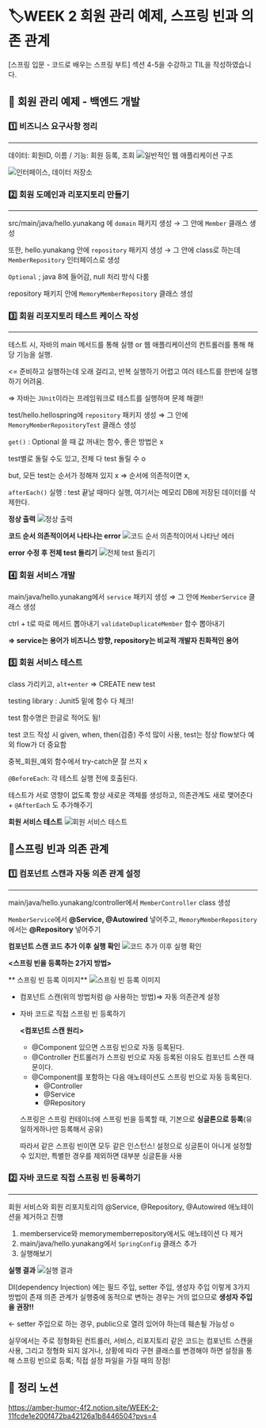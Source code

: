 # 🏷️WEEK 2 회원 관리 예제, 스프링 빈과 의존 관계
[스프링 입문 - 코드로 배우는 스프링 부트] 섹션 4-5을 수강하고 TIL을 작성하였습니다.
## 🔎 회원 관리 예제 - 백엔드 개발
### 1️⃣ 비즈니스 요구사항 정리
---------------------
데이터: 회원ID, 이름 / 기능: 회원 등록, 조회
![일반적인 웹 애플리케이션 구조](https://github.com/user-attachments/assets/204e3b0c-62b5-4391-a4df-4207910669df)

![인터페이스, 데이터 저장소](https://github.com/user-attachments/assets/bd7fe7d6-7da1-41ba-94c1-980f5063ca27)

### 2️⃣ 회원 도메인과 리포지토리 만들기
-----------------------
src/main/java/hello.yunakang 에 `domain` 패키지 생성 → 그 안에 `Member` 클래스 생성


또한, hello.yunakang 안에 `repository` 패키지 생성 → 그 안에 class로 하는데 `MemberRepository` 인터페이스로 생성

`Optional` ; java 8에 들어감, null 처리 방식 다룸

repository 패키지 안에 `MemoryMemberRepository` 클래스 생성

### 3️⃣ 회원 리포지토리 테스트 케이스 작성
--------------------------
테스트 시, 자바의 main 메서드를 통해 실행 or 웹 애플리케이션의 컨트롤러를 통해 해당 기능을 실행. 

<= 준비하고 실행하는데 오래 걸리고, 반복 실행하기 어렵고 여러 테스트를 한번에 실행하기 어려움. 

⇒ 자바는 `JUnit`이라는 프레임워크로 테스트를 실행하며 문제 해결!!

test/hello.hellospring에 `repository` 패키지 생성 ⇒ 그 안에 `MemoryMemberRepositoryTest` 클래스 생성

`get()` : Optional 쓸 때 값 꺼내는 함수, 좋은 방법은 x

test별로 돌릴 수도 있고, 전체 다 test 돌릴 수 o

but, 모든 test는 순서가 정해져 있지 x ⇒ 순서에 의존적이면 x,  

`afterEach()` 실행 : test 끝날 때마다 실행, 여기서는 메모리 DB에 저장된 데이터를 삭제한다.

**정상 출력**
![정상 출력](https://github.com/user-attachments/assets/3dfcfdc8-bb2c-4323-bc5c-cfbff5d7b04e)

**코드 순서 의존적이어서 나타나는 error**
![코드 순서 의존적이어서 나타난 에러](https://github.com/user-attachments/assets/b3e60554-6041-4165-89a9-6c5938d4116b)

**error 수정 후 전체 test 돌리기**
![전체 test 돌리기](https://github.com/user-attachments/assets/54ba1345-931b-44b3-8426-dbd840d1af3d)

### 4️⃣ 회원 서비스 개발
main/java/hello.yunakang에서 `service`  패키지 생성 ⇒ 그 안에 `MemberService` 클래스 생성

ctrl + t로 따로 메서드 뽑아내기 `validateDuplicateMember` 함수 뽑아내기

**⇒ service는 용어가 비즈니스 방향, repository는 비교적 개발자 친화적인 용어**

### 5️⃣ 회원 서비스 테스트
class 가리키고, `alt+enter` ⇒ CREATE new test 

testing library : Junit5 밑에 함수 다 체크! 

test 함수명은 한글로 적어도 됨!

test 코드 작성 시 given, when, then(검증) 주석 많이 사용, test는 정상 flow보다 예외 flow가 더 중요함

중복_회원_예외 함수에서 try-catch문 잘 쓰지 x

`@BeforeEach`: 각 테스트 실행 전에 호출된다. 

테스트가 서로 영향이 없도록 항상 새로운 객체를 생성하고, 의존관계도 새로 맺어준다 + `@AfterEach` 도 추가해주기

**회원 서비스 테스트**
![회원 서비스 테스트](https://github.com/user-attachments/assets/1a47ce18-de91-4a82-a323-b22ffe932b03)


## 🌱스프링 빈과 의존 관계
### 1️⃣ 컴포넌트 스캔과 자동 의존 관계 설정
---------------------
main/java/hello.yunakang/controller에서 `MemberController` class 생성

`MemberService`에서 **@Service, @Autowired** 넣어주고, `MemoryMemberRepository`에서는 **@Repository** 넣어주기

**컴포넌트 스캔 코드 추가 이후 실행 확인**
![코드 추가 이후 실행 확인](https://github.com/user-attachments/assets/13e4a140-ef92-41da-9b97-151382fb12f5)


**<스프링 빈을 등록하는 2가지 방법>**

** 스프링 빈 등록 이미지**
![스프링 빈 등록 이미지](https://github.com/user-attachments/assets/ed7289d1-1683-4be0-8ec8-4f9a8fe17dac)

- 컴포넌트 스캔(위의 방법처럼 @ 사용하는 방법)⇒ 자동 의존관계 설정
- 자바 코드로 직접 스프링 빈 등록하기

  **<컴포넌트 스캔 원리>**
  - @Component 있으면 스프링 빈으로 자동 등록된다.
  - @Controller 컨트롤러가 스프링 빈으로 자동 등록된 이유도 컴포넌트 스캔 때문이다.
  - @Component를 포함하는 다음 애노테이션도 스프링 빈으로 자동 등록된다.
    - @Controller
    - @Service
    - @Repository

  스프링은 스프링 컨테이너에 스프링 빈을 등록할 때, 기본으로 **싱글톤으로 등록**(유일하게하나만 등록해서 공유)
  
  따라서 같은 스프링 빈이면 모두 같은 인스턴스! 설정으로 싱글톤이 아니게 설정할 수 있지만, 특별한 경우를 제외하면 대부분 싱글톤을 사용


### 2️⃣ 자바 코드로 직접 스프링 빈 등록하기
---------------------------
회원 서비스와 회원 리포지토리의 @Service, @Repository, @Autowired 애노테이션을 제거하고 진행

1. memberservice와 memorymemberrepository에서도 애노테이션 다 제거
2. main/java/hello.yunakang에서 `SpringConfig` 클래스 추가
3. 실행해보기

**실행 결과**
![실행 결과](https://github.com/user-attachments/assets/28776789-e27c-4777-993e-188bdd05cdb9)

DI(dependency Injection) 에는 필드 주입, setter 주입, 생성자 주입 이렇게 3가지 방법이 존재 의존 관계가 실행중에 동적으로 변하는 경우는 거의 없으므로 **생성자 주입을 권장!!**

← setter 주입으로 하는 경우, public으로 열려 있어야 하는데 훼손될 가능성 o

실무에서는 주로 정형화된 컨트롤러, 서비스, 리포지토리 같은 코드는 컴포넌트 스캔을 사용, 그리고 정형화 되지 않거나, 상황에 따라 구현 클래스를 변경해야 하면 설정을 통해 스프링 빈으로 등록; 직접 설정 파일을 가질 때의 장점!


## 🧡 정리 노션

<https://amber-humor-4f2.notion.site/WEEK-2-11fcde1e200f472ba42126a1b8446504?pvs=4>






